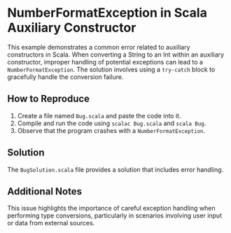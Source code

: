 # NumberFormatException in Scala Auxiliary Constructor
This example demonstrates a common error related to auxiliary constructors in Scala.  When converting a String to an Int within an auxiliary constructor, improper handling of potential exceptions can lead to a `NumberFormatException`. The solution involves using a `try-catch` block to gracefully handle the conversion failure.

## How to Reproduce
1. Create a file named `Bug.scala` and paste the code into it.
2. Compile and run the code using `scalac Bug.scala` and `scala Bug`. 
3. Observe that the program crashes with a `NumberFormatException`.

## Solution
The `BugSolution.scala` file provides a solution that includes error handling.

## Additional Notes
This issue highlights the importance of careful exception handling when performing type conversions, particularly in scenarios involving user input or data from external sources.
